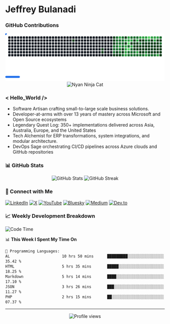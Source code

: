 # Jeffrey Bulanadi

### GitHub Contributions

<picture>
  <source
    media="(prefers-color-scheme: dark)"
    srcset="images/breakout-dark.svg"
  />
  <source
    media="(prefers-color-scheme: light)"
    srcset="images/breakout-light.svg"
  />
  <img alt="Breakout Game" src="images/breakout-dark.svg" />
</picture>

<div align="center">
  <img src="https://www.nyan.cat/cats/nyaninja.gif" alt="Nyan Ninja Cat" width="400"/>
</div>

### < Hello_World />
- Software Artisan crafting small-to-large scale business solutions.
- Developer-at-arms with over 13 years of mastery across Microsoft and Open Source ecosystems
- Legendary Quest Log: 350+ implementations delivered across Asia, Australia, Europe, and the United States
- Tech Alchemist for ERP transformations, system integrations, and modular architecture.
- DevOps Sage orchestrating CI/CD pipelines across Azure clouds and GitHub repositories

### 📊 GitHub Stats

<div align="center">
  <img src="https://github-readme-stats.vercel.app/api?username=jeffreybulanadi&show_icons=true&theme=tokyonight" alt="GitHub Stats" />
  <img src="https://github-readme-streak-stats.herokuapp.com/?user=jeffreybulanadi&theme=tokyonight" alt="GitHub Streak" />
</div>

### 🤝 Connect with Me

[![LinkedIn](https://img.shields.io/badge/LinkedIn-Connect-blue?style=for-the-badge&logo=linkedin)](https://linkedin.com/in/jeffreybulanadi)
[![X](https://img.shields.io/badge/Twitter-Follow-blue?style=for-the-badge&logo=twitter)](https://x.com/JeffreyBulanadi)
[![YouTube](https://img.shields.io/badge/YouTube-Subscribe-red?style=for-the-badge&logo=youtube)](https://youtube.com/@0xjeffreybulanadi)
[![Bluesky](https://img.shields.io/badge/Bluesky-Follow-00A8E8?style=for-the-badge&logo=bluesky)](https://bsky.app/profile/jeffreybulanadi.bsky.social)
[![Medium](https://img.shields.io/badge/Medium-Follow-black?style=for-the-badge&logo=medium)](https://medium.com/@jeffreybulanadi)
[![Dev.to](https://img.shields.io/badge/Dev.to-Follow-0A0A0A?style=for-the-badge&logo=devdotto)](https://dev.to/jeffreybulanadi)

### 📈 Weekly Development Breakdown

<!--START_SECTION:waka-->
![Code Time](http://img.shields.io/badge/Code%20Time-373%20hrs%2010%20mins-blue)

📊 **This Week I Spent My Time On** 

```text
💬 Programming Languages: 
AL                       10 hrs 50 mins      █████████░░░░░░░░░░░░░░░░   35.42 % 
HTML                     5 hrs 35 mins       █████░░░░░░░░░░░░░░░░░░░░   18.25 % 
Markdown                 5 hrs 14 mins       ████░░░░░░░░░░░░░░░░░░░░░   17.10 % 
JSON                     3 hrs 26 mins       ███░░░░░░░░░░░░░░░░░░░░░░   11.27 % 
PHP                      2 hrs 15 mins       ██░░░░░░░░░░░░░░░░░░░░░░░   07.37 % 
```


<!--END_SECTION:waka-->

---

<div align="center">
  <img src="https://komarev.com/ghpvc/?username=jeffreybulanadi&color=blue&style=flat-square" alt="Profile views" />
</div>
